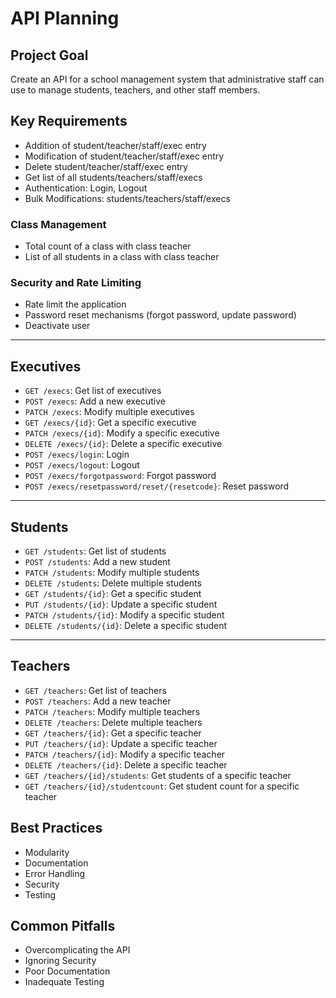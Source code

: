 # API Planning

## Project Goal
Create an API for a school management system that administrative staff can use to manage students, teachers, and other staff members.

## Key Requirements
- Addition of student/teacher/staff/exec entry  
- Modification of student/teacher/staff/exec entry  
- Delete student/teacher/staff/exec entry  
- Get list of all students/teachers/staff/execs  
- Authentication: Login, Logout  
- Bulk Modifications: students/teachers/staff/execs  

### Class Management
- Total count of a class with class teacher  
- List of all students in a class with class teacher  

### Security and Rate Limiting
- Rate limit the application  
- Password reset mechanisms (forgot password, update password)  
- Deactivate user  

---

## Executives

- `GET /execs`: Get list of executives  
- `POST /execs`: Add a new executive  
- `PATCH /execs`: Modify multiple executives  
- `GET /execs/{id}`: Get a specific executive  
- `PATCH /execs/{id}`: Modify a specific executive  
- `DELETE /execs/{id}`: Delete a specific executive  
- `POST /execs/login`: Login  
- `POST /execs/logout`: Logout  
- `POST /execs/forgotpassword`: Forgot password  
- `POST /execs/resetpassword/reset/{resetcode}`: Reset password  

---

## Students

- `GET /students`: Get list of students  
- `POST /students`: Add a new student  
- `PATCH /students`: Modify multiple students  
- `DELETE /students`: Delete multiple students  
- `GET /students/{id}`: Get a specific student  
- `PUT /students/{id}`: Update a specific student  
- `PATCH /students/{id}`: Modify a specific student  
- `DELETE /students/{id}`: Delete a specific student  

---

## Teachers

- `GET /teachers`: Get list of teachers  
- `POST /teachers`: Add a new teacher  
- `PATCH /teachers`: Modify multiple teachers  
- `DELETE /teachers`: Delete multiple teachers  
- `GET /teachers/{id}`: Get a specific teacher  
- `PUT /teachers/{id}`: Update a specific teacher  
- `PATCH /teachers/{id}`: Modify a specific teacher  
- `DELETE /teachers/{id}`: Delete a specific teacher  
- `GET /teachers/{id}/students`: Get students of a specific teacher  
- `GET /teachers/{id}/studentcount`: Get student count for a specific teacher  


## Best Practices
- Modularity  
- Documentation  
- Error Handling  
- Security  
- Testing  

## Common Pitfalls
- Overcomplicating the API  
- Ignoring Security  
- Poor Documentation  
- Inadequate Testing  
